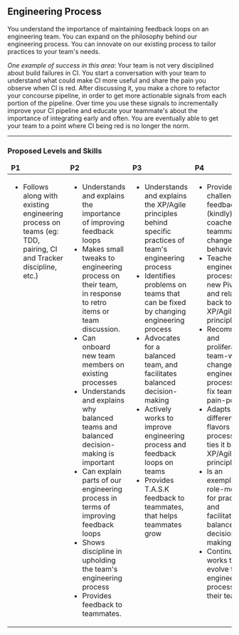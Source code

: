 ## Engineering Process
You understand the importance of maintaining feedback loops on an engineering team. You can expand on the philosophy behind our engineering process. You can innovate on our existing process to tailor practices to your team's needs. 

*One example of success in this area*: Your team is not very disciplined about build failures in CI. You start a conversation with your team to understand what could make CI more useful and share the pain you observe when CI is red. After discussing it, you make a chore to refactor your concourse pipeline, in order to get more actionable signals from each portion of the pipeline. Over time you use these signals to incrementally improve your CI pipeline and educate your teammate's about the importance of integrating early and often. You are eventually able to get your team to a point where CI being red is no longer the norm.

---
### Proposed Levels and Skills

<table>
<tbody>
<thead>
<td><strong>P1</strong></td>
<td><strong>P2</strong></td>
<td><strong>P3</strong></td>
<td><strong>P4</strong></td>
<td><strong>P5</strong></td>

</thead>
<tr>
<td valign="top">
<ul>
  <li>Follows along with existing engineering process on teams (eg: TDD, pairing, CI and Tracker discipline, etc.)</li>
</td><td valign="top">
<ul>
  <li>Understands and explains the importance of improving feedback loops</li>
  <li>Makes small tweaks to engineering process on their team, in response to retro items or team discussion.</li>
  <li>Can onboard new team members on existing processes</li>
  <li>Understands and explains why balanced teams and balanced decision-making is important</li>
  <li>Can explain parts of our engineering process in terms of improving feedback loops</li>
  <li>Shows discipline in upholding the team's engineering process</li>
  <li>Provides feedback to teammates.</li></ul>
</td><td valign="top">
<ul>
  <li>Understands and explains the XP/Agile principles behind specific practices of team's engineering process</li>
  <li>Identifies problems on teams that can be fixed by changing engineering process</li>
  <li>Advocates for a balanced team, and facilitates balanced decision-making</li>
  <li>Actively works to improve engineering process and feedback loops on teams</li>
  <li>Provides T.A.S.K feedback to teammates, that helps teammates grow</li></ul> 
</td><td valign="top">
<ul>
  <li>Provides challenging feedback (kindly) and coaches teammates to change their behaviour</li>
  <li>Teaches our engineering process to new Pivots and relates it back to XP/Agile principles</li>
  <li>Recommends and proliferates team-wide changes to engineering process, to fix team pain-points.</li>
  <li>Adapts to different flavors of process and ties it back to XP/Agile principles</li>
  <li>Is an exemplary role-model for practicing and facilitating balanced decision-making</li>
  <li>Continually works to evolve the engineering process on their teams</li></ul>
</td><td valign="top">
<ul>
  <li>Innovates on engineering process and evangelizes that change across the org. Follows through by helping relevant and interested teams adopt it successfully</li></ul>
</td>  </tbody></table>   
